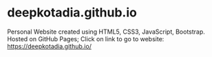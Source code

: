 # deepkotadia.github.io
Personal Website created using HTML5, CSS3, JavaScript, Bootstrap. Hosted on GitHub Pages;
Click on link to go to website: https://deepkotadia.github.io/

